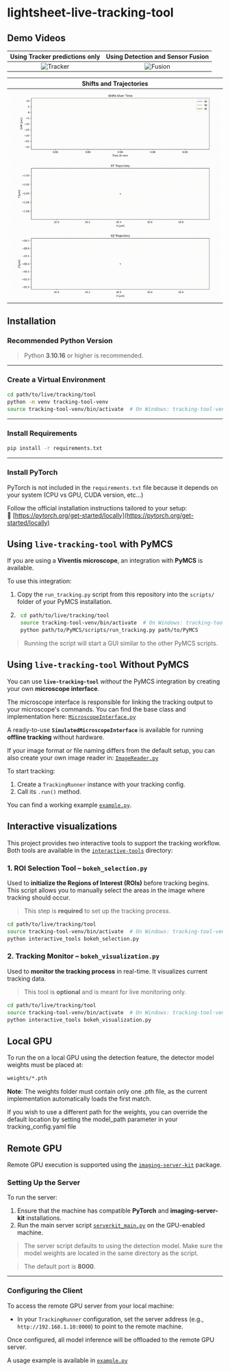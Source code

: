 # lightsheet-live-tracking-tool

## Demo Videos
| Using Tracker predictions only| Using Detection and Sensor Fusion|
|:------------------------------:|:----------------------------------:|
| ![Tracker](videos/no_detection_compressed.gif) | ![Fusion](videos/detection_compressed.gif) |

| Shifts and Trajectories |
|:------------------------:|
| ![Shifts and Trajectories](videos/shifts_and_trajectories.gif) |

## Installation

### Recommended Python Version
> Python **3.10.16** or higher is recommended.

---

### Create a Virtual Environment

```bash
cd path/to/live/tracking/tool
python -m venv tracking-tool-venv
source tracking-tool-venv/bin/activate  # On Windows: tracking-tool-venv\Scripts\activate
```

---

### Install Requirements

```bash
pip install -r requirements.txt
```

---

### Install PyTorch

PyTorch is not included in the `requirements.txt` file because it depends on your system (CPU vs GPU, CUDA version, etc...)

Follow the official installation instructions tailored to your setup:  
🔗 [https://pytorch.org/get-started/locally](https://pytorch.org/get-started/locally)


## Using `live-tracking-tool` with PyMCS

If you are using a **Viventis microscope**, an integration with **PyMCS** is available.

To use this integration:

1. Copy the `run_tracking.py` script from this repository into the `scripts/` folder of your PyMCS installation.
2. ```bash
    cd path/to/live/tracking/tool
    source tracking-tool-venv/bin/activate  # On Windows: tracking-tool-venv\Scripts\activate
    python path/to/PyMCS/scripts/run_tracking.py path/to/PyMCS
    ```
> Running the script will start a GUI similar to the other PyMCS scripts.


## Using `live-tracking-tool` Without PyMCS

You can use **`live-tracking-tool`** *without* the PyMCS integration by creating your own **microscope interface**.  

The microscope interface is responsible for linking the tracking output to your microscope's commands. You can find the base class and implementation here: [`MicroscopeInterface.py`](tracking_tools/microscope_interface/MicroscopeInterface.py)

A ready-to-use **`SimulatedMicroscopeInterface`** is available for running **offline tracking** without hardware.

If your image format or file naming differs from the default setup, you can also create your own image reader in:  [`ImageReader.py`](tracking_tools/image_reader/ImageReader.py)

To start tracking:

1. Create a `TrackingRunner` instance with your tracking config.
2. Call its `.run()` method.

You can find a working example [`example.py`](example.py).

## Interactive visualizations

This project provides two interactive tools to support the tracking workflow. Both tools are available in the [`interactive-tools`](interactive-tools) directory:

### 1. **ROI Selection Tool – `bokeh_selection.py`**
Used to **initialize the Regions of Interest (ROIs)** before tracking begins. This script allows you to manually select the areas in the image where tracking should occur. 
>  This step is **required** to set up the tracking process.
```bash
cd path/to/live/tracking/tool
source tracking-tool-venv/bin/activate  # On Windows: tracking-tool-venv\Scripts\activate
python interactive_tools bokeh_selection.py
```


### 2. **Tracking Monitor – `bokeh_visualization.py`**

Used to **monitor the tracking process** in real-time. It visualizes current tracking data.

> This tool is **optional** and is meant for live monitoring only.
```bash
cd path/to/live/tracking/tool
source tracking-tool-venv/bin/activate  # On Windows: tracking-tool-venv\Scripts\activate
python interactive_tools bokeh_visualization.py
```

## Local GPU
To run the on a local GPU using the detection feature, the detector model weights must be placed at:

```bash
weights/*.pth
```
**Note**: The weights folder must contain only one .pth file, as the current implementation automatically loads the first match.

If you wish to use a different path for the weights, you can override the default location by setting the model_path parameter in your tracking_config.yaml file

## Remote GPU

Remote GPU execution is supported using the [`imaging-server-kit`](https://github.com/Imaging-Server-Kit) package.

### Setting Up the Server

To run the server:

1. Ensure that the machine has compatible **PyTorch** and **imaging-server-kit** installations.
2. Run the main server script [`serverkit_main.py`](serverkit_main.py) on the GPU-enabled machine.

> The server script defaults to using the detection model. Make sure the model weights are located in the same directory as the script.

> The default port is **8000**.

---

### Configuring the Client

To access the remote GPU server from your local machine:

- In your `TrackingRunner` configuration, set the server address (e.g., `http://192.168.1.10:8000`) to point to the remote machine.

Once configured, all model inference will be offloaded to the remote GPU server.

A usage example is available in [`example.py`](example.py)

